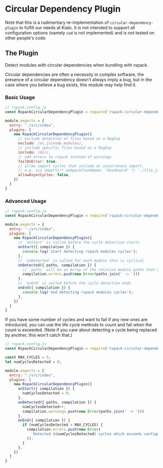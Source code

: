 # Circular Dependency Plugin

Note that this is a rudimentary re-implementation of `circular-dependency-plugin` to fulfill our needs at Kialo.
It is not intended to support all configuration options (namely `cwd` is not implemented) and is not tested on other people's code.

## The Plugin

Detect modules with circular dependencies when bundling with rspack.

Circular dependencies are often a necessity in complex software, the presence of a circular dependency doesn't always imply a bug, but in the case where you believe a bug exists, this module may help find it.

### Basic Usage

```js
// rspack.config.js
const RspackCircularDependencyPlugin = require('rspack-circular-dependency-plugin')

module.exports = {
  entry: "./src/index",
  plugins: [
    new RspackCircularDependencyPlugin({
      // exclude detection of files based on a RegExp
      exclude: /a\.js|node_modules/,
      // include specific files based on a RegExp
      include: /dir/,
      // add errors to rspack instead of warnings
      failOnError: true,
      // allow import cycles that include an asyncronous import,
      // e.g. via import(/* webpackChunkName: "dashboard" */ './file.js')
      allowAsyncCycles: false,
    })
  ]
}
```

### Advanced Usage

```js
// rspack.config.js
const RspackCircularDependencyPlugin = require('rspack-circular-dependency-plugin')

module.exports = {
  entry: "./src/index",
  plugins: [
    new RspackCircularDependencyPlugin({
      // `onStart` is called before the cycle detection starts
      onStart({ compilation }) {
        console.log('start detecting rspack modules cycles');
      },
      // `onDetected` is called for each module that is cyclical
      onDetected({ paths, compilation }) {
        // `paths` will be an Array of the relative module paths that make up the cycle
        compilation.errors.push(new Error(paths.join(' -> ')))
      },
      // `onEnd` is called before the cycle detection ends
      onEnd({ compilation }) {
        console.log('end detecting rspack modules cycles');
      },
    })
  ]
}
```

If you have some number of cycles and want to fail if any new ones are
introduced, you can use the life cycle methods to count and fail when the
count is exceeded. (Note if you care about detecting a cycle being replaced by
another, this won't catch that.)

```js
// rspack.config.js
const RspackCircularDependencyPlugin = require('rspack-circular-dependency-plugin')

const MAX_CYCLES = 5;
let numCyclesDetected = 0;

module.exports = {
  entry: "./src/index",
  plugins: [
    new RspackCircularDependencyPlugin({
      onStart({ compilation }) {
        numCyclesDetected = 0;
      },
      onDetected({ paths, compilation }) {
        numCyclesDetected++;
        compilation.warnings.push(new Error(paths.join(' -> ')))
      },
      onEnd({ compilation }) {
        if (numCyclesDetected > MAX_CYCLES) {
          compilation.errors.push(new Error(
            `Detected ${numCyclesDetected} cycles which exceeds configured limit of ${MAX_CYCLES}`
          ));
        }
      },
    })
  ]
}
```
